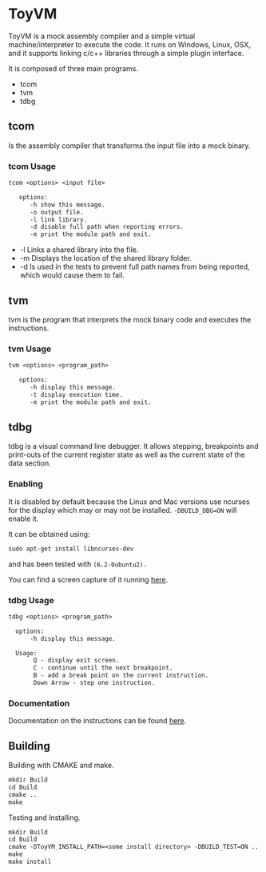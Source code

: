 # ToyVM

ToyVM is a mock assembly compiler and a simple virtual machine/interpreter to execute the code. It runs on Windows, Linux, OSX, and it supports linking c/c++ libraries through a simple plugin interface.


It is composed of three main programs.

* tcom
* tvm
* tdbg

## tcom

Is the assembly compiler that transforms the input file into a mock binary.


### tcom Usage

```txt
tcom <options> <input file>

   options:
      -h show this message.
      -o output file.
      -l link library.
      -d disable full path when reporting errors.
      -m print the module path and exit.
```

* -l Links a shared library into the file.
* -m Displays the location of the shared library folder.
* -d Is used in the tests to prevent full path names from being reported, which would cause them to fail.

## tvm

tvm is the program that interprets the mock binary code and executes the instructions. 

### tvm Usage

```txt
tvm <options> <program_path>

   options:
      -h display this message.
      -t display execution time.
      -m print the module path and exit.
```

## tdbg

tdbg is a visual command line debugger. It allows stepping, breakpoints and print-outs of the current register state as well as the current state of the data section.   


### Enabling 

It is disabled by default because the Linux and Mac versions use ncurses for the display which may or may not be installed. ```-DBUILD_DBG=ON``` will enable it.

It can be obtained using:
```txt
sudo apt-get install libncurses-dev
```
and has been tested with ```(6.2-0ubuntu2).```


You can find a screen capture of it running [here](Capture.gif).


### tdbg Usage

```txt
tdbg <options> <program_path>

  options:
      -h display this message.

  Usage:
       Q - display exit screen.
       C - continue until the next breakpoint.
       B - add a break point on the current instruction.
       Down Arrow - step one instruction.

```


### Documentation

Documentation on the instructions can be found [here](Codes.md).



## Building

Building with CMAKE and make.

```txt
mkdir Build
cd Build
cmake ..
make
```

Testing and Installing.

```txt
mkdir Build
cd Build
cmake -DToyVM_INSTALL_PATH=<some install directory> -DBUILD_TEST=ON ..
make
make install
```
